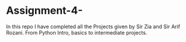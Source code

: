 # Assignment-4-
In this repo I have completed all the Projects given by Sir Zia and Sir Arif Rozani. From Python Intro, basics to intermediate projects.
